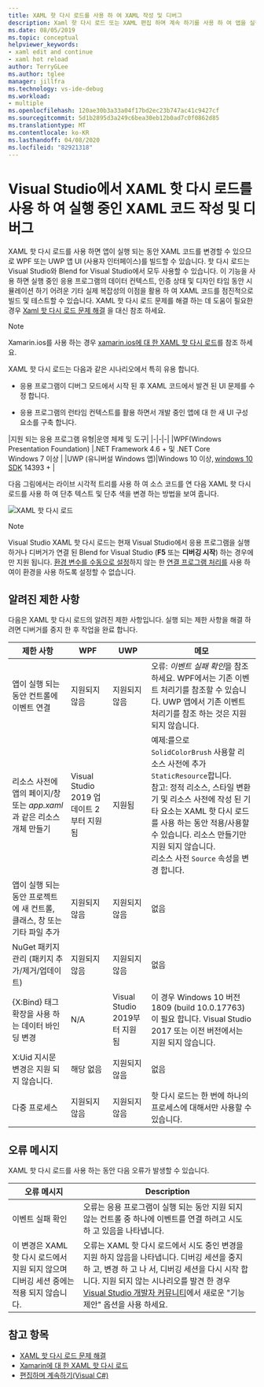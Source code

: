 ```yaml
---
title: XAML 핫 다시 로드를 사용 하 여 XAML 작성 및 디버그
description: Xaml 핫 다시 로드 또는 XAML 편집 하며 계속 하기를 사용 하 여 앱을 실행 하는 동안 XAML 코드를 변경할 수 있습니다.
ms.date: 08/05/2019
ms.topic: conceptual
helpviewer_keywords:
- xaml edit and continue
- xaml hot reload
author: TerryGLee
ms.author: tglee
manager: jillfra
ms.technology: vs-ide-debug
ms.workload:
- multiple
ms.openlocfilehash: 120ae30b3a33a04f17bd2ec23b747ac41c9427cf
ms.sourcegitcommit: 5d1b2895d3a249c6bea30eb12b0ad7c0f0862d85
ms.translationtype: MT
ms.contentlocale: ko-KR
ms.lasthandoff: 04/08/2020
ms.locfileid: "82921318"
---
```

# <a name="write-and-debug-running-xaml-code-with-xaml-hot-reload-in-visual-studio"></a>Visual Studio에서 XAML 핫 다시 로드를 사용 하 여 실행 중인 XAML 코드 작성 및 디버그

XAML 핫 다시 로드를 사용 하면 앱이 실행 되는 동안 XAML 코드를 변경할 수 있으므로 WPF 또는 UWP 앱 UI (사용자 인터페이스)를 빌드할 수 있습니다. 핫 다시 로드는 Visual Studio와 Blend for Visual Studio에서 모두 사용할 수 있습니다. 이 기능을 사용 하면 실행 중인 응용 프로그램의 데이터 컨텍스트, 인증 상태 및 디자인 타임 동안 시뮬레이션 하기 어려운 기타 실제 복잡성의 이점을 활용 하 여 XAML 코드를 점진적으로 빌드 및 테스트할 수 있습니다. XAML 핫 다시 로드 문제를 해결 하는 데 도움이 필요한 경우 [Xaml 핫 다시 로드 문제 해결](xaml-hot-reload-troubleshooting.md) 을 대신 참조 하세요.

> [!NOTE]
> Xamarin.ios를 사용 하는 경우 [xamarin.ios에 대 한 XAML 핫 다시 로드](/xamarin/xamarin-forms/xaml/hot-reload)를 참조 하세요.

XAML 핫 다시 로드는 다음과 같은 시나리오에서 특히 유용 합니다.

* 응용 프로그램이 디버그 모드에서 시작 된 후 XAML 코드에서 발견 된 UI 문제를 수정 합니다.

* 응용 프로그램의 런타임 컨텍스트를 활용 하면서 개발 중인 앱에 대 한 새 UI 구성 요소를 구축 합니다.

|지원 되는 응용 프로그램 유형|운영 체제 및 도구|
|-|-|-|
|WPF(Windows Presentation Foundation) |.NET Framework 4.6 + 및 .NET Core</br>Windows 7 이상 |
|UWP (유니버설 Windows 앱)|Windows 10 이상, [windows 10 SDK](https://developer.microsoft.com/windows/downloads/windows-10-sdk) 14393 + |

다음 그림에서는 라이브 시각적 트리를 사용 하 여 소스 코드를 연 다음 XAML 핫 다시 로드를 사용 하 여 단추 텍스트 및 단추 색을 변경 하는 방법을 보여 줍니다.

![XAML 핫 다시 로드](../debugger/media/xaml-hot-reload-using.gif)

> [!NOTE]
> Visual Studio XAML 핫 다시 로드는 현재 Visual Studio에서 응용 프로그램을 실행 하거나 디버거가 연결 된 Blend for Visual Studio (**F5** 또는 **디버깅 시작**) 하는 경우에만 지원 됩니다. [환경 변수를 수동으로 설정](xaml-hot-reload-troubleshooting.md#verify-that-you-use-start-debugging-rather-than-attach-to-process)하지 않는 한 [연결 프로그램 처리를](../debugger/attach-to-running-processes-with-the-visual-studio-debugger.md) 사용 하 여이 환경을 사용 하도록 설정할 수 없습니다.

## <a name="known-limitations"></a>알려진 제한 사항

다음은 XAML 핫 다시 로드의 알려진 제한 사항입니다. 실행 되는 제한 사항을 해결 하려면 디버거를 중지 한 후 작업을 완료 합니다.

|제한 사항|WPF|UWP|메모|
|-|-|-|-|
|앱이 실행 되는 동안 컨트롤에 이벤트 연결|지원되지 않음|지원되지 않음|오류: *이벤트 실패 확인*을 참조 하세요. WPF에서는 기존 이벤트 처리기를 참조할 수 있습니다. UWP 앱에서 기존 이벤트 처리기를 참조 하는 것은 지원 되지 않습니다.|
|리소스 사전에 앱의 페이지/창 또는 *app.xaml* 과 같은 리소스 개체 만들기|Visual Studio 2019 업데이트 2부터 지원 됨|지원됨|예제:를으로 `SolidColorBrush` 사용할 리소스 사전에 추가 `StaticResource`합니다.</br>참고: 정적 리소스, 스타일 변환기 및 리소스 사전에 작성 된 기타 요소는 XAML 핫 다시 로드를 사용 하는 동안 적용/사용할 수 있습니다. 리소스 만들기만 지원 되지 않습니다.</br> 리소스 사전 `Source` 속성을 변경 합니다.|
|앱이 실행 되는 동안 프로젝트에 새 컨트롤, 클래스, 창 또는 기타 파일 추가|지원되지 않음|지원되지 않음|없음|
|NuGet 패키지 관리 (패키지 추가/제거/업데이트)|지원되지 않음|지원되지 않음|없음|
|{X:Bind} 태그 확장을 사용 하는 데이터 바인딩 변경|N/A|Visual Studio 2019부터 지원 됨|이 경우 Windows 10 버전 1809 (build 10.0.17763)이 필요 합니다. Visual Studio 2017 또는 이전 버전에서는 지원 되지 않습니다.|
|X:Uid 지시문 변경은 지원 되지 않습니다.|해당 없음|지원되지 않음|없음|
|다중 프로세스 | 지원되지 않음 | 지원되지 않음 | 핫 다시 로드는 한 번에 하나의 프로세스에 대해서만 사용할 수 있습니다. |

## <a name="error-messages"></a>오류 메시지

XAML 핫 다시 로드를 사용 하는 동안 다음 오류가 발생할 수 있습니다.

|오류 메시지|Description|
|-|-|
|이벤트 실패 확인|오류는 응용 프로그램이 실행 되는 동안 지원 되지 않는 컨트롤 중 하나에 이벤트를 연결 하려고 시도 하 고 있음을 나타냅니다.|
|이 변경은 XAML 핫 다시 로드에서 지원 되지 않으며 디버깅 세션 중에는 적용 되지 않습니다.|오류는 XAML 핫 다시 로드에서 시도 중인 변경을 지원 하지 않음을 나타냅니다. 디버깅 세션을 중지 하 고, 변경 하 고 나 서, 디버깅 세션을 다시 시작 합니다. 지원 되지 않는 시나리오를 발견 한 경우 [Visual Studio 개발자 커뮤니티](https://developercommunity.visualstudio.com/spaces/8/index.html)에서 새로운 "기능 제안" 옵션을 사용 하세요. |

## <a name="see-also"></a>참고 항목

* [XAML 핫 다시 로드 문제 해결](xaml-hot-reload-troubleshooting.md)
* [Xamarin에 대 한 XAML 핫 다시 로드](/xamarin/xamarin-forms/xaml/hot-reload)
* [편집하며 계속하기(Visual C#)](../debugger/edit-and-continue-visual-csharp.md)
